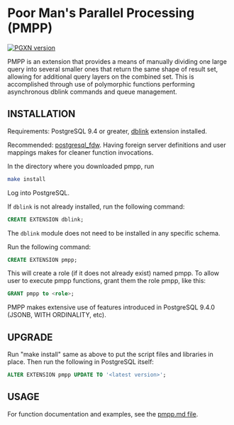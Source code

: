 # Poor Man's Parallel Processing (PMPP)

[![PGXN version](https://badge.fury.io/pg/pmpp.svg)](https://badge.fury.io/pg/pmpp)

PMPP is an extension that provides a means of manually dividing one large query into several smaller ones that return the same shape of result set, allowing for additional query layers on the combined set. This is accomplished through use of polymorphic functions performing asynchronous dblink commands and queue management.

## INSTALLATION

Requirements: PostgreSQL 9.4 or greater, [dblink](http://www.postgresql.org/docs/current/static/dblink.html) extension installed.

Recommended: [postgresql_fdw](http://www.postgresql.org/docs/current/static/postgres-fdw.html). Having foreign server definitions and user mappings makes for cleaner function invocations.

In the directory where you downloaded pmpp, run

```bash
make install
```

Log into PostgreSQL.

If `dblink` is not already installed, run the following command:

```sql
CREATE EXTENSION dblink;
```

The `dblink` module does not need to be installed in any specific schema.

Run the following command:

```sql
CREATE EXTENSION pmpp;
```

This will create a role (if it does not already exist) named pmpp. To allow user to execute pmpp functions, grant them the role pmpp, like this:

```sql
GRANT pmpp to <role>;
```

PMPP makes extensive use of features introduced in PostgreSQL 9.4.0 (JSONB, WITH ORDINALITY, etc).


## UPGRADE

Run "make install" same as above to put the script files and libraries in place. Then run the following in PostgreSQL itself:

```sql
ALTER EXTENSION pmpp UPDATE TO '<latest version>';
```

## USAGE
For function documentation and examples, see the [pmpp.md file](doc/pmpp.md).
